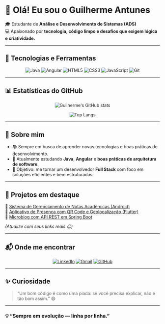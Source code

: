 # 👋 Olá! Eu sou o Guilherme Antunes  

🎓 Estudante de **Análise e Desenvolvimento de Sistemas (ADS)**  
💻 Apaixonado por **tecnologia, código limpo e desafios que exigem lógica e criatividade.**

---

## 🚀 Tecnologias e Ferramentas

<div align="center">
  
  ![Java](https://img.shields.io/badge/Java-%23ED8B00.svg?style=for-the-badge&logo=openjdk&logoColor=white)
  ![Angular](https://img.shields.io/badge/Angular-DD0031?style=for-the-badge&logo=angular&logoColor=white)
  ![HTML5](https://img.shields.io/badge/HTML5-E34F26?style=for-the-badge&logo=html5&logoColor=white)
  ![CSS3](https://img.shields.io/badge/CSS3-1572B6?style=for-the-badge&logo=css3&logoColor=white)
  ![JavaScript](https://img.shields.io/badge/JavaScript-F7DF1E?style=for-the-badge&logo=javascript&logoColor=black)
  ![Git](https://img.shields.io/badge/Git-F05032?style=for-the-badge&logo=git&logoColor=white)
  
</div>

---

## 📊 Estatísticas do GitHub

<div align="center">

![Guilherme's GitHub stats](https://github-readme-stats.vercel.app/api?username=guilhermeee23&show_icons=true&theme=tokyonight&hide_border=true&include_all_commits=true&count_private=true)
  
![Top Langs](https://github-readme-stats.vercel.app/api/top-langs/?username=guilhermeee23&layout=compact&theme=tokyonight&hide_border=true)

</div>

---

## 🌱 Sobre mim

- 📚 Sempre em busca de aprender novas tecnologias e boas práticas de desenvolvimento.  
- 🧠 Atualmente estudando **Java**, **Angular** e **boas práticas de arquitetura de software**.  
- 🎯 Objetivo: me tornar um desenvolvedor **Full Stack** com foco em soluções eficientes e bem estruturadas.  

---

## 🧩 Projetos em destaque

🔹 [Sistema de Gerenciamento de Notas Acadêmicas (Android)](https://github.com/seu-usuario/seu-repositorio)  
🔹 [Aplicativo de Presença com QR Code e Geolocalização (Flutter)](https://github.com/seu-usuario/seu-repositorio)  
🔹 [Microblog com API REST em Spring Boot](https://github.com/seu-usuario/seu-repositorio)

*(Atualize com seus links reais 😉)*

---

## 📬 Onde me encontrar

<div align="center">

[![LinkedIn](https://img.shields.io/badge/LinkedIn-0A66C2?style=for-the-badge&logo=linkedin&logoColor=white)](https://www.linkedin.com/in/seu-linkedin)
[![Gmail](https://img.shields.io/badge/Gmail-D14836?style=for-the-badge&logo=gmail&logoColor=white)](mailto:seuemail@gmail.com)
[![GitHub](https://img.shields.io/badge/GitHub-171515?style=for-the-badge&logo=github&logoColor=white)](https://github.com/seu-usuario)

</div>

---

## ✨ Curiosidade

> “Um bom código é como uma piada: se você precisa explicar, não é tão bom assim.” 😄

---

### 💡 “Sempre em evolução — linha por linha.”
